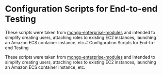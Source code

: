 # Configuration Scripts for End-to-end Testing

These scripts were taken from [mongo-enterprise-modules](https://github.com/10gen/mongo-enterprise-modules/tree/master/jstests/external_auth_aws) 
and intended to simplify creating users, attaching roles to existing EC2 instances, launching an Amazon ECS container instance, etc.                                                                                                                                                                               # Configuration Scripts for End-to-end Testing

These scripts were taken from [mongo-enterprise-modules](https://github.com/10gen/mongo-enterprise-modules/tree/master/jstests/external_auth_aws) 
and intended to simplify creating users, attaching roles to existing EC2 instances, launching an Amazon ECS container instance, etc.